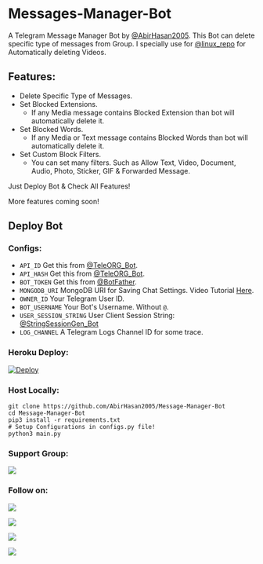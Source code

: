 # Messages-Manager-Bot

A Telegram Message Manager Bot by [@AbirHasan2005](https://github.com/AbirHasan2005). This Bot can delete specific type of messages from Group. I specially use for [@linux_repo](https://t.me/linux_repo) for Automatically deleting Videos.

## Features:
- Delete Specific Type of Messages.
- Set Blocked Extensions.
    - If any Media message contains Blocked Extension than bot will automatically delete it.
- Set Blocked Words.
    - If any Media or Text message contains Blocked Words than bot will automatically delete it.
- Set Custom Block Filters.
    - You can set many filters. Such as Allow Text, Video, Document, Audio, Photo, Sticker, GIF & Forwarded Message.

Just Deploy Bot & Check All Features!

More features coming soon!

## Deploy Bot
### Configs:
- `API_ID` Get this from [@TeleORG_Bot](https://t.me/TeleORG_Bot).
- `API_HASH` Get this from [@TeleORG_Bot](https://t.me/TeleORG_Bot).
- `BOT_TOKEN` Get this from [@BotFather](https://t.me/BotFather).
- `MONGODB_URI` MongoDB URI for Saving Chat Settings. Video Tutorial [Here](https://www.youtube.com/watch?v=aXlF80Cn7iU).
- `OWNER_ID` Your Telegram User ID.
- `BOT_USERNAME` Your Bot's Username. Without `@`.
- `USER_SESSION_STRING` User Client Session String: [@StringSessionGen_Bot](https://t.me/StringSessionGen_Bot)
- `LOG_CHANNEL` A Telegram Logs Channel ID for some trace.

### Heroku Deploy:
[![Deploy](https://www.herokucdn.com/deploy/button.svg)](https://heroku.com/deploy?template=https://github.com/Nirmanych/Message-Manager-Bot)

### Host Locally:
```shell
git clone https://github.com/AbirHasan2005/Message-Manager-Bot
cd Message-Manager-Bot
pip3 install -r requirements.txt
# Setup Configurations in configs.py file!
python3 main.py
```

### Support Group:
<a href="https://t.me/JoinOT"><img src="https://img.shields.io/badge/Telegram-Join%20Telegram%20Group-blue.svg?logo=telegram"></a>

### Follow on:
<p align="left">
<a href="https://github.com/AbirHasan2005"><img src="https://img.shields.io/badge/GitHub-Follow%20on%20GitHub-inactive.svg?logo=github"></a>
</p>
<p align="left">
<a href="https://twitter.com/AbirHasan2005"><img src="https://img.shields.io/badge/Twitter-Follow%20on%20Twitter-informational.svg?logo=twitter"></a>
</p>
<p align="left">
<a href="https://facebook.com/AbirHasan2005"><img src="https://img.shields.io/badge/Facebook-Follow%20on%20Facebook-blue.svg?logo=facebook"></a>
</p>
<p align="left">
<a href="https://instagram.com/AbirHasan2005"><img src="https://img.shields.io/badge/Instagram-Follow%20on%20Instagram-important.svg?logo=instagram"></a>
</p>
